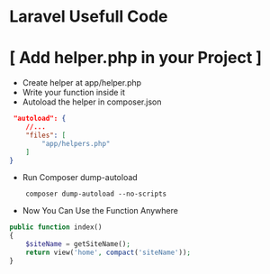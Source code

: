 # Laravel Usefull Code

# **[ Add helper.php in your Project ]**
- Create helper at app/helper.php
- Write your function inside it
- Autoload the helper in composer.json
```json
 "autoload": {
    //...
    "files": [
        "app/helpers.php"
    ]
}
```
- Run Composer dump-autoload
```
    composer dump-autoload --no-scripts
```
- Now You Can Use the Function Anywhere
```php
public function index()
{
    $siteName = getSiteName();
    return view('home', compact('siteName'));
}
```

#

